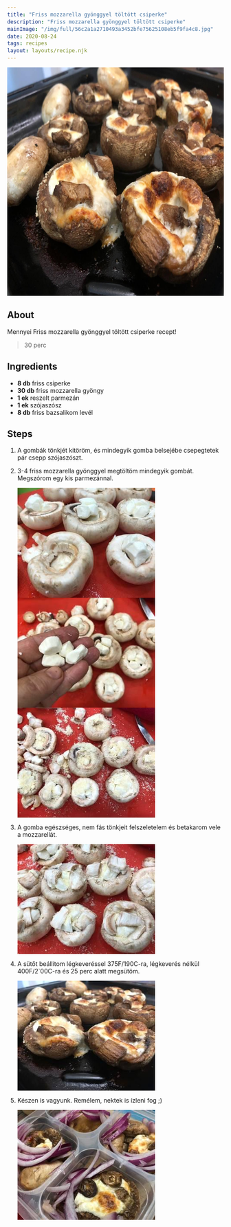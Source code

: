 ```yaml
---
title: "Friss mozzarella gyönggyel töltött csiperke"
description: "Friss mozzarella gyönggyel töltött csiperke"
mainImage: "/img/full/56c2a1a2710493a3452bfe75625108eb5f9fa4c8.jpg"
date: 2020-08-24
tags: recipes
layout: layouts/recipe.njk
---
```

                            
<p align="center"><a href="https://cookpad.com/hu/receptek/13472358-friss-mozzarella-gyonggyel-toltott-csiperke" rel="Recipe source page"><img width="751" height="532" src="/img/full/56c2a1a2710493a3452bfe75625108eb5f9fa4c8.jpg"/></a></p>

## About
Mennyei Friss mozzarella gyönggyel töltött csiperke recept! 

> 30 perc 

## Ingredients
* **8 db** friss csiperke
* **30 db** friss mozzarella gyöngy
* **1 ek** reszelt parmezán
* **1 ek** szójaszósz
* **8 db** friss bazsalikom levél

## Steps

1. A gombák tönkjét kitöröm, és mindegyik gomba belsejébe csepegtetek pár csepp szójaszószt.
 
    <div style="clear: both"/>

2. 3-4 friss mozzarella gyönggyel megtöltöm mindegyik gombát. Megszórom egy kis parmezánnal.
 
    <p><img width="320" height="256" align="left" src="/img/full/85c94f54e1b21696df67bb2c227966fe29276ea6.jpg"/></p><p><img width="320" height="256" align="left" src="/img/full/2edc542bc643dbe7230375490bd2e7a31dbf63bf.jpg"/></p><p><img width="320" height="256" align="left" src="/img/full/fdac2ffbc0566e412f7f182959abf611749f5be1.jpg"/></p><div style="clear: both"/>

3. A gomba egészséges, nem fás tönkjeit felszeletelem és betakarom vele a mozzarellát.
 
    <p><img width="320" height="256" align="left" src="/img/full/c4512ce712f710fa87a0b46855a9b371b7be630f.jpg"/></p><div style="clear: both"/>

4. A sütőt beállítom légkeveréssel 375F/190C-ra, légkeverés nélkül 400F/2`00C-ra és 25 perc alatt megsütöm.
 
    <p><img width="320" height="256" align="left" src="/img/full/b5ffd9a90169c5b3142da14cddda65f898ca8608.jpg"/></p><div style="clear: both"/>

5. Készen is vagyunk. Remélem, nektek is ízleni fog ;)
 
    <p><img width="320" height="256" align="left" src="/img/full/79d5f3c9f4f8ae96269bf918faf59a0644e016d3.jpg"/></p><div style="clear: both"/>

